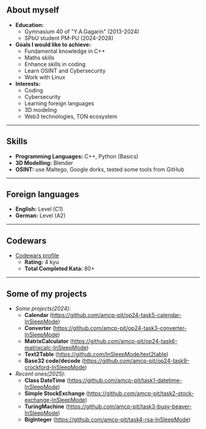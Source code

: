 
## About myself
- **Education:**
  - Gymnasium 40 of "Y.A.Gagarin" (2013-2024)  
  - SPbU student PM-PU (2024-2028)  
- **Goals I would like to achieve:**
  - Fundamental knowledge in C++ 
  - Maths skills  
  - Enhance skills in coding  
  - Learn OSINT and Cybersecurity  
  - Work with Linux  
- **Interests:**
  - Coding  
  - Cybersecurity  
  - Learning foreign languages  
  - 3D modeling
  - Web3 technologies, TON ecosystem 

---

## Skills
- **Programming Languages:** C++, Python (Basics)  
- **3D Modelling:** Blender  
- **OSINT:** use Maltego, Google dorks, tested some tools from GitHub

---

## Foreign languages
- **English:** Level (C1)  
- **German:** Level (A2)  

---

## Codewars
- [Codewars profile](https://www.codewars.com/users/InSleepMode)  
  - **Rating:** 4 kyu  
  - **Total Completed Kata:** 80+
  
---
## Some of my projects
- *Some projects(2024)*:
  - **Calendar** (https://github.com/amcp-pit/op24-task5-calendar-InSleepMode)
  - **Converter** (https://github.com/amcp-pit/op24-task3-converter-InSleepMode)
  - **MatrixCalculator** (https://github.com/amcp-pit/op24-task6-matrixcalc-InSleepMode)
  - **Text2Table** (https://github.com/InSleepMode/text2table)
  - **Base32 code/decode** (https://github.com/amcp-pit/op24-task9-crockford-InSleepMode)
- *Recent ones(2025)*:
  - **Class DateTime** (https://github.com/amcp-pit/task1-datetime-InSleepMode)
  - **Simple StockExchange** (https://github.com/amcp-pit/task2-stock-exchange-InSleepMode)
  - **TuringMachine** (https://github.com/amcp-pit/task3-busy-beaver-InSleepMode)
  - **BigInteger** (https://github.com/amcp-pit/task4-rsa-InSleepMode)
